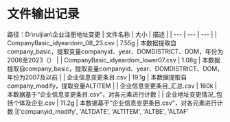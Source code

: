 # 文件输出记录
路径：D:\ruijian\企业注册地址变更
| 文件名称 | 大小 | 描述 |
| --- | --- | --- |
| CompanyBasic_idyeardom_08_23.csv | 7.55g | 本数据提取自company_basic，提取变量companyid、year、DOMDISTRICT、DOM，年份为2008至2023（） |
| CompanyBasic_idyeardom_lower07.csv | 1.08g | 本数据提取自company_basic，提取变量companyid、year、DOMDISTRICT、DOM，年份为2007及以前 |
| 企业信息变更条目.csv | 19.1g | 本数据提取自company_modify，提取变量ALTITEM |
| 企业信息变更条目_汇总.csv | 160k | 本数据基于“企业信息变更条目.csv”，对各元素进行计数 |
| 企业地址变更情况_包括个体及企业.csv | 11.2g | 本数据基于“企业信息变更条目.csv”，对各元素进行计数 |['companyid_modify', 'ALTDATE', 'ALTITEM', 'ALTBE', 'ALTAF'
